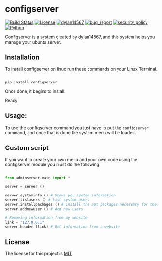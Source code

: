 # configserver
[![Build Status](https://img.shields.io/github/stars/dylan14567/configserver.svg)](https://github.com/dylan14567/configserver)
[![License](https://img.shields.io/github/license/dylan14567/configserver.svg)](https://github.com/dylan14567/configserver/blob/main/LICENSE)
[![dylan14567](https://img.shields.io/badge/author-dylan14567-green.svg)](https://github.com/dylan14567)
[![bug_report](https://img.shields.io/badge/bug-report-red.svg)](https://github.com/dylan14567/configserver/blob/main/.github/ISSUE_TEMPLATE/bug_report.md)
[![security_policy](https://img.shields.io/badge/security-policy-cyan.svg)](https://github.com/dylan14567/configserver/blob/main/SECURITY.md)
[![Python](https://img.shields.io/badge/language-Python%20-yellow.svg)](https://www.python.org)

Configserver is a system created by dylan14567, and this system helps you manage your ubuntu server.

## Installation

To install configserver on linux run these commands on your Linux Terminal.

```shell

pip install configserver

```

Once done, it begins to install.

Ready

## Usage:

To use the configserver command you just have to put the ```configserver``` command, and once that is done the system menu will be loaded.

## Custom script

If you want to create your own menu and your own code using the configserver module you must do the following:

```python 

from adminserver.main import *

server = server ()

server.systeminfo () # Shows you system information
server.listusers () # List system users
server.installpackages () # install the apt packages necessary for the code to work
server.addnewuser () # Add new users

# Removing information from my website
link = "127.0.0.1"
server.header (link) # Get information from a website

```
## License

The license for this project is <a href="https://github.com/dylan14567/configserver/blob/main/LICENSE">MIT </a>
